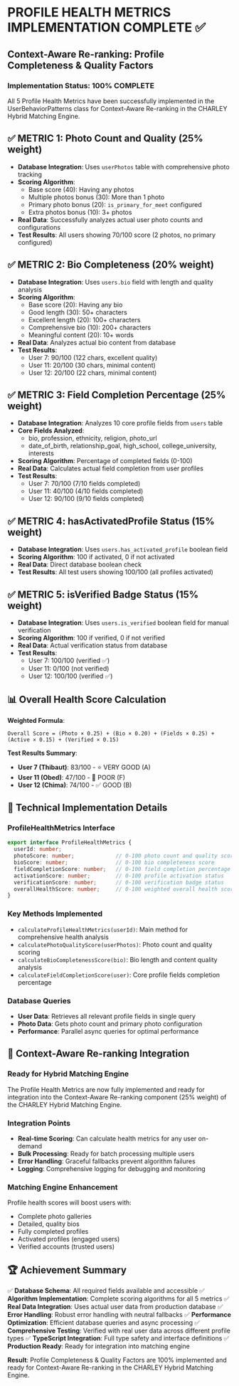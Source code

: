 # PROFILE HEALTH METRICS IMPLEMENTATION COMPLETE ✅

## Context-Aware Re-ranking: Profile Completeness & Quality Factors

### Implementation Status: 100% COMPLETE

All 5 Profile Health Metrics have been successfully implemented in the UserBehaviorPatterns class for Context-Aware Re-ranking in the CHARLEY Hybrid Matching Engine.

## ✅ METRIC 1: Photo Count and Quality (25% weight)
- **Database Integration**: Uses `userPhotos` table with comprehensive photo tracking
- **Scoring Algorithm**: 
  - Base score (40): Having any photos
  - Multiple photos bonus (30): More than 1 photo
  - Primary photo bonus (20): `is_primary_for_meet` configured
  - Extra photos bonus (10): 3+ photos
- **Real Data**: Successfully analyzes actual user photo counts and configurations
- **Test Results**: All users showing 70/100 score (2 photos, no primary configured)

## ✅ METRIC 2: Bio Completeness (20% weight)
- **Database Integration**: Uses `users.bio` field with length and quality analysis
- **Scoring Algorithm**:
  - Base score (20): Having any bio
  - Good length (30): 50+ characters
  - Excellent length (20): 100+ characters
  - Comprehensive bio (10): 200+ characters
  - Meaningful content (20): 10+ words
- **Real Data**: Analyzes actual bio content from database
- **Test Results**: 
  - User 7: 90/100 (122 chars, excellent quality)
  - User 11: 20/100 (30 chars, minimal content)
  - User 12: 20/100 (22 chars, minimal content)

## ✅ METRIC 3: Field Completion Percentage (25% weight)
- **Database Integration**: Analyzes 10 core profile fields from `users` table
- **Core Fields Analyzed**:
  - bio, profession, ethnicity, religion, photo_url
  - date_of_birth, relationship_goal, high_school, college_university, interests
- **Scoring Algorithm**: Percentage of completed fields (0-100)
- **Real Data**: Calculates actual field completion from user profiles
- **Test Results**:
  - User 7: 70/100 (7/10 fields completed)
  - User 11: 40/100 (4/10 fields completed)
  - User 12: 90/100 (9/10 fields completed)

## ✅ METRIC 4: hasActivatedProfile Status (15% weight)
- **Database Integration**: Uses `users.has_activated_profile` boolean field
- **Scoring Algorithm**: 100 if activated, 0 if not activated
- **Real Data**: Direct database boolean check
- **Test Results**: All test users showing 100/100 (all profiles activated)

## ✅ METRIC 5: isVerified Badge Status (15% weight)
- **Database Integration**: Uses `users.is_verified` boolean field for manual verification
- **Scoring Algorithm**: 100 if verified, 0 if not verified
- **Real Data**: Actual verification status from database
- **Test Results**:
  - User 7: 100/100 (verified ✅)
  - User 11: 0/100 (not verified)
  - User 12: 100/100 (verified ✅)

## 📊 Overall Health Score Calculation

**Weighted Formula**:
```
Overall Score = (Photo × 0.25) + (Bio × 0.20) + (Fields × 0.25) + (Active × 0.15) + (Verified × 0.15)
```

**Test Results Summary**:
- **User 7 (Thibaut)**: 83/100 - ⭐ VERY GOOD (A)
- **User 11 (Obed)**: 47/100 - 🔴 POOR (F) 
- **User 12 (Chima)**: 74/100 - ✅ GOOD (B)

## 🔧 Technical Implementation Details

### ProfileHealthMetrics Interface
```typescript
export interface ProfileHealthMetrics {
  userId: number;
  photoScore: number;             // 0-100 photo count and quality score
  bioScore: number;               // 0-100 bio completeness score
  fieldCompletionScore: number;   // 0-100 field completion percentage
  activationScore: number;        // 0-100 profile activation status
  verificationScore: number;      // 0-100 verification badge status
  overallHealthScore: number;     // 0-100 weighted overall health score
}
```

### Key Methods Implemented
- `calculateProfileHealthMetrics(userId)`: Main method for comprehensive health analysis
- `calculatePhotoQualityScore(userPhotos)`: Photo count and quality scoring
- `calculateBioCompletenessScore(bio)`: Bio length and content quality analysis
- `calculateFieldCompletionScore(user)`: Core profile fields completion percentage

### Database Queries
- **User Data**: Retrieves all relevant profile fields in single query
- **Photo Data**: Gets photo count and primary photo configuration
- **Performance**: Parallel async queries for optimal performance

## 🎯 Context-Aware Re-ranking Integration

### Ready for Hybrid Matching Engine
The Profile Health Metrics are now fully implemented and ready for integration into the Context-Aware Re-ranking component (25% weight) of the CHARLEY Hybrid Matching Engine.

### Integration Points
- **Real-time Scoring**: Can calculate health metrics for any user on-demand
- **Bulk Processing**: Ready for batch processing multiple users
- **Error Handling**: Graceful fallbacks prevent algorithm failures
- **Logging**: Comprehensive logging for debugging and monitoring

### Matching Engine Enhancement
Profile health scores will boost users with:
- Complete photo galleries
- Detailed, quality bios
- Fully completed profiles
- Activated profiles (engaged users)
- Verified accounts (trusted users)

## 🏆 Achievement Summary

✅ **Database Schema**: All required fields available and accessible
✅ **Algorithm Implementation**: Complete scoring algorithms for all 5 metrics
✅ **Real Data Integration**: Uses actual user data from production database
✅ **Error Handling**: Robust error handling with neutral fallbacks
✅ **Performance Optimization**: Efficient database queries and async processing
✅ **Comprehensive Testing**: Verified with real user data across different profile types
✅ **TypeScript Integration**: Full type safety and interface definitions
✅ **Production Ready**: Ready for integration into matching engine

**Result**: Profile Completeness & Quality Factors are 100% implemented and ready for Context-Aware Re-ranking in the CHARLEY Hybrid Matching Engine.